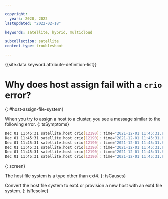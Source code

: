 ```yaml
---

copyright:
  years: 2020, 2022
lastupdated: "2022-02-18"

keywords: satellite, hybrid, multicloud

subcollection: satellite
content-type: troubleshoot

---
```


{{site.data.keyword.attribute-definition-list}}

# Why does host assign fail with a `crio` error? 
{: #host-assign-file-system}

When you try to assign a host to a cluster, you see a message similar to the following error.
{: tsSymptoms}

``` sh
Dec 01 11:45:31 satellite.host crio[12190]: time="2021-12-01 11:45:31.818616215-06:00" level=info msg="Node configuration value for pid cgroup is true"
Dec 01 11:45:31 satellite.host crio[12190]: time="2021-12-01 11:45:31.818820217-06:00" level=info msg="Node configuration value for memoryswap cgroup is true"
Dec 01 11:45:31 satellite.host crio[12190]: time="2021-12-01 11:45:31.830378308-06:00" level=info msg="Node configuration value for systemd CollectMode is true"
Dec 01 11:45:31 satellite.host crio[12190]: time="2021-12-01 11:45:31.834555839-06:00" level=error msg="Node configuration validation for systemd AllowedCPUs failed: check systemd AllowedCPUs: exit status 1"
Dec 01 11:45:31 satellite.host crio[12190]: time="2021-12-01 11:45:31.834638109-06:00" level=info msg="Node configuration value for systemd AllowedCPUs is false"
Dec 01 11:45:31 satellite.host crio[12190]: time="2021-12-01 11:45:31.837060028-06:00" level=fatal msg="Validating root config: failed to get store to set defaults: kernel does not support overlay fs: 'overlay' is not supported over xfs at \"/var/data/criorootstorage/overlay\": backing file system is unsupported for this graph driver
```
{: screen}

The host file system is a type other than ext4.
{: tsCauses}

Convert the host file system to ext4 or provision a new host with an ext4 file system. 
{: tsResolve}

